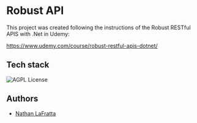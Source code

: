 

# Robust API

This project was created following the instructions of the Robust RESTful APIS with 
.Net in Udemy:

https://www.udemy.com/course/robust-restful-apis-dotnet/





## Tech stack

![AGPL License](https://img.shields.io/static/v1?label=Version&message=.Net&nbsp;6&color=blue)



## Authors

- [Nathan LaFratta](https://www.udemy.com/user/nathan-lafratta/)

